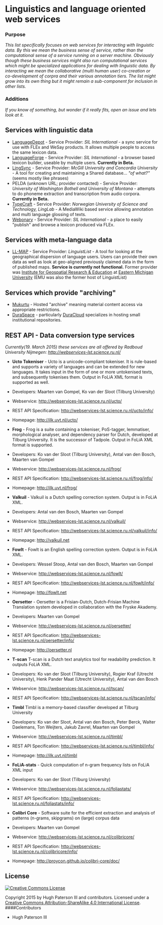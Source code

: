 # Linguistics and language oriented web services
### Purpose
_This list specifically focuses on web services for interacting with linguistic data. By this we mean the business sense of service, rather than the computational sense of a service running on a server machine. Obviously though these business services might also run computational services which might be specialized applications for dealing with linguistic data. By interacting we mean the collaborative (multi human user) co-creation or co-development of corpra and their various annotation tiers. The list might grow into its own thing but it might remain a sub-component for inclusion in other lists._
### Additions
_If you know of something, but wonder if it really fits, open an issue and lets look at it._

## Services with linguistic data
* [LanguageDepot](http://public.languagedepot.org/) - Service Provider: _SIL International_ - a sync service for use with FLEx and WeSay products. It allows multiple people to access the same lexicon data.
* [LanguageForge](https://languageforge.org/) - Service Provider: _SIL International_ - a browser based lexicon builder, useable by multiple users. **Currently in Beta.**
* [LingSync](https://www.lingsync.org/) - Service Provider: _McGill University and Concordia University_ - A tool for creating and maintaining a Shared database... _"of what?"_ (seems mostly like phrases)
* PELDA (unknown URL; provider contacted) - Service Provider: _University of Washington Bothell and University of Montana_ - attempts to do phoneme extraction and transcription from audio corpora. **Currently in Beta.**
* [TypeCraft](http://typecraft.org/tc2wiki/Main_Page) - Service Provider: _Norwegian University of Science and Technology, LingLab_ - A MediaWiki based service allowing annotation and multi language glossing of texts.
* [Webonary](http://www.webonary.org/) - Service Provider: _SIL International_ - a place to easily "publish" and browse a lexicon produced via FLEx.

## Services with meta-language data
* [LL-MAP](http://www.llmap.org) - Service Provider: _LinguistList_ - A tool for looking at the geographical dispersion of language users. Users can provide their own data as well as look at geo-aligned previously claimed data in the form of published maps. **Service is currently not functional.** Former provider was [Institute for Geospatial Research & Education](http://igre.emich.edu/igre/gisresearch/international/ll_map) at [Eastern Michigan University](http://www.emich.edu/) (EMU was also the former host of LinguistList)

## Services which provide "archiving"
* [Mukurtu](http://www.mukurtu.org/) - Hosted "archive" meaning material content access via appropriate restrictions.
* [DuraSpace](http://www.duraspace.org/) - particularly [DuraCloud](http://www.duracloud.org/) specializes in hosting small institutional repositories.

## REST API - Data conversion type services
_Currently(19. March 2015) these services are all offered by Radboud University Nijmegen: http://webservices-lst.science.ru.nl/_
* **Ucto Tokeniser** -	Ucto is a unicode-compliant tokeniser. It is rule-based and supports a variety of languages and can be extended for new languages. It takes input in the form of one or more untokenised texts, and subsequently tokenises them. Output in FoLiA XML format is supported as well.
 * Developers: Maarten van Gompel, Ko van der Sloot (Tilburg University)
 * Webservice: http://webservices-lst.science.ru.nl/ucto/
 * REST API Specification: http://webservices-lst.science.ru.nl/ucto/info/
 * Homepage: http://ilk.uvt.nl/ucto/

* **Frog** - Frog is a suite containing a tokeniser, PoS-tagger, lemmatiser, morphological analyser, and dependency parser for Dutch, developed at Tilburg University. It is the successor of Tadpole. Output in FoLiA XML format is supported.
 * Developers: Ko van der Sloot (Tilburg University), Antal van den Bosch, Maarten van Gompel
 * Webservice: http://webservices-lst.science.ru.nl/frog/
 * REST API Specification: http://webservices-lst.science.ru.nl/frog/info/
 * Homepage: http://ilk.uvt.nl/frog/

* **Valkuil** -	Valkuil is a Dutch spelling correction system. Output is in FoLiA XML.
 * Developers: Antal van den Bosch, Maarten van Gompel
 * Webservice: http://webservices-lst.science.ru.nl/valkuil/
 * REST API Specification: http://webservices-lst.science.ru.nl/valkuil/info/
 * Homepage: http://valkuil.net

* **Fowlt** -	Fowlt is an English spelling correction system. Output is in FoLiA XML.
 * Developers: Wessel Stoop, Antal van den Bosch, Maarten van Gompel
 * Webservice: http://webservices-lst.science.ru.nl/fowlt/
 * REST API Specification: http://webservices-lst.science.ru.nl/fowlt/info/
 * Homepage: http://fowlt.net

* **Oersetter** -	Oersetter is a Frisian-Dutch, Dutch-Frisian Machine Translation system developed in collaboration with the Fryske Akademy.
 * Developers: Maarten van Gompel
 * Webservice: http://webservices-lst.science.ru.nl/oersetter/
 * REST API Specification: http://webservices-lst.science.ru.nl/oersetter/info/
 * Homepage: http://oersetter.nl

* **T-scan**	T-scan is a Dutch text analytics tool for readability prediction. It outputs FoLiA XML.
 * Developers: Ko van der Sloot (Tilburg University), Rogier Kraf (Utrecht University), Henk Pander Maat (Utrecht University), Antal van den Bosch
 * Webservice: http://webservices-lst.science.ru.nl/tscan/
 * REST API Specification: http://webservices-lst.science.ru.nl/tscan/info/

* **Timbl**	Timbl is a memory-based classifier developed at Tilburg University
 * Developers: Ko van der Sloot, Antal van den Bosch, Peter Berck, Walter Daelemans, Ton Weijters, Jakub Zavrel, Maarten van Gompel
 * Webservice: http://webservices-lst.science.ru.nl/timbl/
 * REST API Specification: http://webservices-lst.science.ru.nl/timbl/info/
 * Homepage: http://ilk.uvt.nl/timbl

* **FoLiA-stats** -	Quick computation of n-gram frequency lists on FoLiA XML input
 * Developers: Ko van der Sloot (Tilburg University)
 * Webservice: http://webservices-lst.science.ru.nl/foliastats/
 * REST API Specification: http://webservices-lst.science.ru.nl/foliastats/info/

* **Colibri Core** -	Software suite for the efficient extraction and analysis of patterns (n-grams, skipgrams) on (large) corpus data
 * Developers: Maarten van Gompel
 * Webservice: http://webservices-lst.science.ru.nl/colibricore/
 * REST API Specification: http://webservices-lst.science.ru.nl/colibricore/info/
 * Homepage: http://proycon.github.io/colibri-core/doc/

## License
[![Creative Commons License](https://i.creativecommons.org/l/by-sa/4.0/88x31.png)](http://creativecommons.org/licenses/by-nc-sa/4.0/)

Copyright 2015 by Hugh Paterson III and contributors. Licensed under a [Creative Commons Attribution-ShareAlike 4.0 International License](http://creativecommons.org/licenses/by-sa/4.0/).
####Contributors
* Hugh Paterson III
